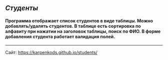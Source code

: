 ## _Студенты_

#### Программа отображает список студентов в виде таблицы. Можно добавлять/удалять студентов. В таблице есть сортировка по алфавиту при нажатии на заголовок таблицы, поиск по ФИО. В форме добавления студента работает валидация полей.
***
Сайт: https://karpenkods.github.io/students/






